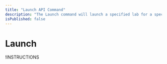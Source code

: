 ```yaml
---
title: "Launch API Command"
description: "The Launch command will launch a specified lab for a specified user. "
isPublished: false
---
```


# Launch

!INSTRUCTIONS[](https://raw.githubusercontent.com/LearnOnDemandSystems/docs/master/lod/lod-api/api-deprecate-message.md)

